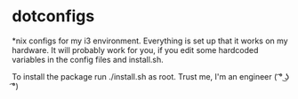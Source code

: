 # dotconfigs
*nix configs for my i3 environment. Everything is set up that it works on my hardware. It will probably work for you, if you edit some hardcoded variables in the config files and install.sh.

To install the package run ./install.sh as root. Trust me, I'm an engineer ( ͡° ͜ʖ ͡°)


